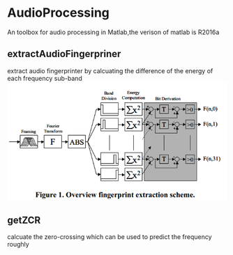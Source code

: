 # AudioProcessing
An toolbox for audio processing in Matlab,the verison of matlab is R2016a

## extractAudioFingerpriner
extract audio fingerprinter by calcuating the difference of the energy of each frequency sub-band 
![Extraction process](https://github.com/DandelionLau/AudioProcessing/blob/master/pic/audiofingerprinter.jpg)

## getZCR
calcuate the zero-crossing which can be used to predict the frequency roughly

